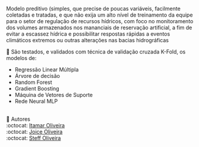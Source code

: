 Modelo preditivo (simples, que precise de poucas variáveis, facilmente coletadas e tratadas, e que não exija um alto nível de treinamento da equipe para o setor de regulação de recursos hídricos, com foco no monitoramento dos volumes armazenados nos mananciais de reservação artificial, a fim de evitar a escassez hídrica e possibilitar respostas rápidas a eventos climáticos extremos ou outras alterações nas bacias hidrográficas

:small_blue_diamond: São testados, e validados com técnica de validação cruzada K-Fold, os modelos de:
- Regressão Linear Múltipla
- Árvore de decisão
- Random Forest
- Gradient Boosting
- Máquina de Vetores de Suporte
- Rede Neural MLP<br><br>

:small_blue_diamond: Autores <br>
:octocat: [Itamar Oliveira](https://github.com/Itamar-Oliveira)<br>
:octocat: [Joice Oliveira ](https://github.com/JoiceO)<br>
:octocat: [Steff Oliveira](https://github.com/SteffOliveira)
